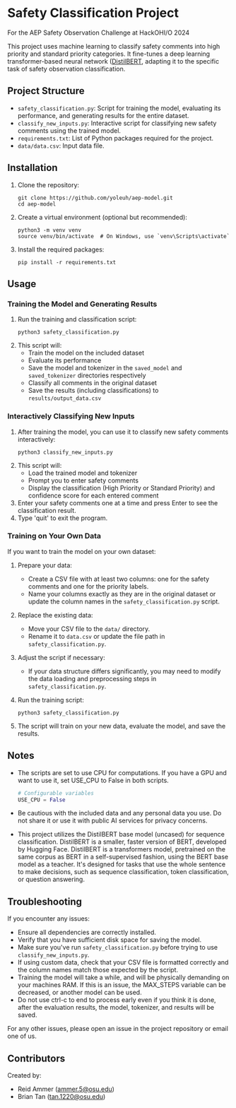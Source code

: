 # Safety Classification Project

For the AEP Safety Observation Challenge at HackOHI/O 2024

This project uses machine learning to classify safety comments into high priority and standard priority categories. It fine-tunes a deep learning transformer-based neural network ([DistilBERT](https://huggingface.co/distilbert/distilbert-base-uncased), adapting it to the specific task of safety observation classification.

## Project Structure

- `safety_classification.py`: Script for training the model, evaluating its performance, and generating results for the entire dataset.
- `classify_new_inputs.py`: Interactive script for classifying new safety comments using the trained model.
- `requirements.txt`: List of Python packages required for the project.
- `data/data.csv`: Input data file.

## Installation

1. Clone the repository:

   ```
   git clone https://github.com/yoleuh/aep-model.git
   cd aep-model
   ```

2. Create a virtual environment (optional but recommended):

   ```
   python3 -m venv venv
   source venv/bin/activate  # On Windows, use `venv\Scripts\activate`
   ```

3. Install the required packages:
   ```
   pip install -r requirements.txt
   ```

## Usage

### Training the Model and Generating Results

1. Run the training and classification script:
   ```
   python3 safety_classification.py
   ```
2. This script will:
   - Train the model on the included dataset
   - Evaluate its performance
   - Save the model and tokenizer in the `saved_model` and `saved_tokenizer` directories respectively
   - Classify all comments in the original dataset
   - Save the results (including classifications) to `results/output_data.csv`

### Interactively Classifying New Inputs

1. After training the model, you can use it to classify new safety comments interactively:
   ```
   python3 classify_new_inputs.py
   ```
2. This script will:
   - Load the trained model and tokenizer
   - Prompt you to enter safety comments
   - Display the classification (High Priority or Standard Priority) and confidence score for each entered comment
3. Enter your safety comments one at a time and press Enter to see the classification result.
4. Type 'quit' to exit the program.

### Training on Your Own Data

If you want to train the model on your own dataset:

1. Prepare your data:

   - Create a CSV file with at least two columns: one for the safety comments and one for the priority labels.
   - Name your columns exactly as they are in the original dataset or update the column names in the `safety_classification.py` script.

2. Replace the existing data:

   - Move your CSV file to the `data/` directory.
   - Rename it to `data.csv` or update the file path in `safety_classification.py`.

3. Adjust the script if necessary:

   - If your data structure differs significantly, you may need to modify the data loading and preprocessing steps in `safety_classification.py`.

4. Run the training script:

   ```
   python3 safety_classification.py
   ```

5. The script will train on your new data, evaluate the model, and save the results.

## Notes

- The scripts are set to use CPU for computations. If you have a GPU and want to use it, set USE_CPU to False in both scripts.

  ```python
  # Configurable variables
  USE_CPU = False
  ```

- Be cautious with the included data and any personal data you use. Do not share it or use it with public AI services for privacy concerns.

- This project utilizes the DistilBERT base model (uncased) for sequence classification. DistilBERT is a smaller, faster version of BERT, developed by Hugging Face. DistilBERT is a transformers model, pretrained on the same corpus as BERT in a self-supervised fashion, using the BERT base model as a teacher. It's designed for tasks that use the whole sentence to make decisions, such as sequence classification, token classification, or question answering.

## Troubleshooting

If you encounter any issues:

- Ensure all dependencies are correctly installed.
- Verify that you have sufficient disk space for saving the model.
- Make sure you've run `safety_classification.py` before trying to use `classify_new_inputs.py`.
- If using custom data, check that your CSV file is formatted correctly and the column names match those expected by the script.
- Training the model will take a while, and will be physically demanding on your machines RAM. If this is an issue, the MAX_STEPS variable can be decreased, or another model can be used.
- Do not use ctrl-c to end to process early even if you think it is done, after the evaluation results, the model, tokenizer, and results will be saved.

For any other issues, please open an issue in the project repository or email one of us.

## Contributors

Created by:

- Reid Ammer (ammer.5@osu.edu)
- Brian Tan (tan.1220@osu.edu)
